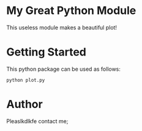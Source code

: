 My Great Python Module
======================

This useless module makes a beautiful plot!

# Getting Started

This python package can be used as follows:
```
python plot.py
```


# Author

Pleaslkdlkfe contact me;
